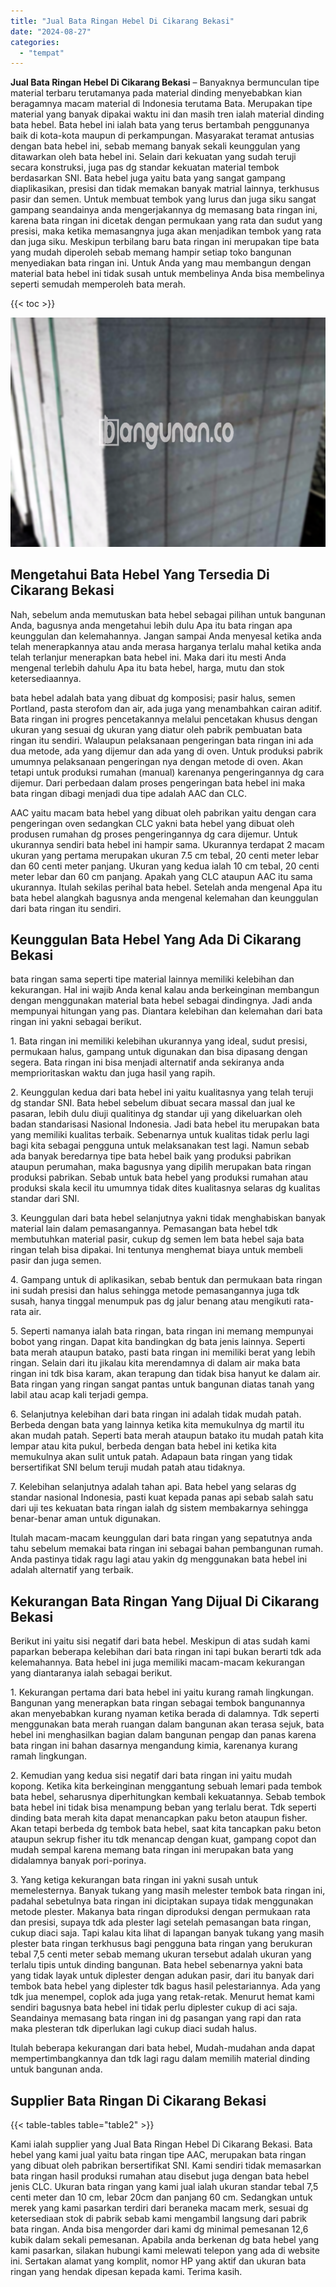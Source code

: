 ```yaml
---
title: "Jual Bata Ringan Hebel Di Cikarang Bekasi"
date: "2024-08-27"
categories: 
  - "tempat"
---
```


**Jual Bata Ringan Hebel Di Cikarang Bekasi** – Banyaknya bermunculan tipe material terbaru terutamanya pada material dinding menyebabkan kian beragamnya macam material di Indonesia terutama Bata. Merupakan tipe material yang banyak dipakai waktu ini dan masih tren ialah material dinding bata hebel. Bata hebel ini ialah bata yang terus bertambah penggunanya baik di kota-kota maupun di perkampungan. Masyarakat teramat antusias dengan bata hebel ini, sebab memang banyak sekali keunggulan yang ditawarkan oleh bata hebel ini. Selain dari kekuatan yang sudah teruji secara konstruksi, juga pas dg standar kekuatan material tembok berdasarkan SNI. Bata hebel juga yaitu bata yang sangat gampang diaplikasikan, presisi dan tidak memakan banyak matrial lainnya, terkhusus pasir dan semen. Untuk membuat tembok yang lurus dan juga siku sangat gampang seandainya anda mengerjakannya dg memasang bata ringan ini, karena bata ringan ini dicetak dengan permukaan yang rata dan sudut yang presisi, maka ketika memasangnya juga akan menjadikan tembok yang rata dan juga siku. Meskipun terbilang baru bata ringan ini merupakan tipe bata yang mudah diperoleh sebab memang hampir setiap toko bangunan menyediakan bata ringan ini. Untuk Anda yang mau membangun dengan material bata hebel ini tidak susah untuk membelinya Anda bisa membelinya seperti semudah memperoleh bata merah.

{{< toc >}}

![Jual Bata Ringan Hebel Di Cikarang Bekasi](/images/jual-hebel-murah-14.png)

## Mengetahui Bata Hebel Yang Tersedia Di Cikarang Bekasi

Nah, sebelum anda memutuskan bata hebel sebagai pilihan untuk bangunan Anda, bagusnya anda mengetahui lebih dulu Apa itu bata ringan apa keunggulan dan kelemahannya. Jangan sampai Anda menyesal ketika anda telah menerapkannya atau anda merasa harganya terlalu mahal ketika anda telah terlanjur menerapkan bata hebel ini. Maka dari itu mesti Anda mengenal terlebih dahulu Apa itu bata hebel, harga, mutu dan stok ketersediaannya.

bata hebel adalah bata yang dibuat dg komposisi; pasir halus, semen Portland, pasta sterofom dan air, ada juga yang menambahkan cairan aditif. Bata ringan ini progres pencetakannya melalui pencetakan khusus dengan ukuran yang sesuai dg ukuran yang diatur oleh pabrik pembuatan bata ringan itu sendiri. Walaupun pelaksanaan pengeringan bata ringan ini ada dua metode, ada yang dijemur dan ada yang di oven. Untuk produksi pabrik umumnya pelaksanaan pengeringan nya dengan metode di oven. Akan tetapi untuk produksi rumahan (manual) karenanya pengeringannya dg cara dijemur. Dari perbedaan dalam proses pengeringan bata hebel ini maka bata ringan dibagi menjadi dua tipe adalah AAC dan CLC.

AAC yaitu macam bata hebel yang dibuat oleh pabrikan yaitu dengan cara pengeringan oven sedangkan CLC yakni bata hebel yang dibuat oleh produsen rumahan dg proses pengeringannya dg cara dijemur. Untuk ukurannya sendiri bata hebel ini hampir sama. Ukurannya terdapat 2 macam ukuran yang pertama merupakan ukuran 7.5 cm tebal, 20 centi meter lebar dan 60 centi meter panjang. Ukuran yang kedua ialah 10 cm tebal, 20 centi meter lebar dan 60 cm panjang. Apakah yang CLC ataupun AAC itu sama ukurannya. Itulah sekilas perihal bata hebel. Setelah anda mengenal Apa itu bata hebel alangkah bagusnya anda mengenal kelemahan dan keunggulan dari bata ringan itu sendiri.

## Keunggulan Bata Hebel Yang Ada Di Cikarang Bekasi

bata ringan sama seperti tipe material lainnya memiliki kelebihan dan kekurangan. Hal ini wajib Anda kenal kalau anda berkeinginan membangun dengan menggunakan material bata hebel sebagai dindingnya. Jadi anda mempunyai hitungan yang pas. Diantara kelebihan dan kelemahan dari bata ringan ini yakni sebagai berikut.

1\. Bata ringan ini memiliki kelebihan ukurannya yang ideal, sudut presisi, permukaan halus, gampang untuk digunakan dan bisa dipasang dengan segera. Bata ringan ini bisa menjadi alternatif anda sekiranya anda memprioritaskan waktu dan juga hasil yang rapih.

2\. Keunggulan kedua dari bata hebel ini yaitu kualitasnya yang telah teruji dg standar SNI. Bata hebel sebelum dibuat secara massal dan jual ke pasaran, lebih dulu diuji qualitinya dg standar uji yang dikeluarkan oleh badan standarisasi Nasional Indonesia. Jadi bata hebel itu merupakan bata yang memiliki kualitas terbaik. Sebenarnya untuk kualitas tidak perlu lagi bagi kita sebagai pengguna untuk melaksanakan test lagi. Namun sebab ada banyak beredarnya tipe bata hebel baik yang produksi pabrikan ataupun perumahan, maka bagusnya yang dipilih merupakan bata ringan produksi pabrikan. Sebab untuk bata hebel yang produksi rumahan atau produksi skala kecil itu umumnya tidak dites kualitasnya selaras dg kualitas standar dari SNI.

3\. Keunggulan dari bata hebel selanjutnya yakni tidak menghabiskan banyak material lain dalam pemasangannya. Pemasangan bata hebel tdk membutuhkan material pasir, cukup dg semen lem bata hebel saja bata ringan telah bisa dipakai. Ini tentunya menghemat biaya untuk membeli pasir dan juga semen.

4\. Gampang untuk di aplikasikan, sebab bentuk dan permukaan bata ringan ini sudah presisi dan halus sehingga metode pemasangannya juga tdk susah, hanya tinggal menumpuk pas dg jalur benang atau mengikuti rata-rata air.

5\. Seperti namanya ialah bata ringan, bata ringan ini memang mempunyai bobot yang ringan. Dapat kita bandingkan dg bata jenis lainnya. Seperti bata merah ataupun batako, pasti bata ringan ini memiliki berat yang lebih ringan. Selain dari itu jikalau kita merendamnya di dalam air maka bata ringan ini tdk bisa karam, akan terapung dan tidak bisa hanyut ke dalam air. Bata ringan yang ringan sangat pantas untuk bangunan diatas tanah yang labil atau acap kali terjadi gempa.

6\. Selanjutnya kelebihan dari bata ringan ini adalah tidak mudah patah. Berbeda dengan bata yang lainnya ketika kita memukulnya dg martil itu akan mudah patah. Seperti bata merah ataupun batako itu mudah patah kita lempar atau kita pukul, berbeda dengan bata hebel ini ketika kita memukulnya akan sulit untuk patah. Adapaun bata ringan yang tidak bersertifikat SNI belum teruji mudah patah atau tidaknya.

7\. Kelebihan selanjutnya adalah tahan api. Bata hebel yang selaras dg standar nasional Indonesia, pasti kuat kepada panas api sebab salah satu dari uji tes kekuatan bata ringan ialah dg sistem membakarnya sehingga benar-benar aman untuk digunakan.

Itulah macam-macam keunggulan dari bata ringan yang sepatutnya anda tahu sebelum memakai bata ringan ini sebagai bahan pembangunan rumah. Anda pastinya tidak ragu lagi atau yakin dg menggunakan bata hebel ini adalah alternatif yang terbaik.

## Kekurangan Bata Ringan Yang Dijual Di Cikarang Bekasi

Berikut ini yaitu sisi negatif dari bata hebel. Meskipun di atas sudah kami paparkan beberapa kelebihan dari bata ringan ini tapi bukan berarti tdk ada kelemahannya. Bata hebel ini juga memiliki macam-macam kekurangan yang diantaranya ialah sebagai berikut.

1\. Kekurangan pertama dari bata hebel ini yaitu kurang ramah lingkungan. Bangunan yang menerapkan bata ringan sebagai tembok bangunannya akan menyebabkan kurang nyaman ketika berada di dalamnya. Tdk seperti menggunakan bata merah ruangan dalam bangunan akan terasa sejuk, bata hebel ini menghasilkan bagian dalam bangunan pengap dan panas karena bata ringan ini bahan dasarnya mengandung kimia, karenanya kurang ramah lingkungan.

2\. Kemudian yang kedua sisi negatif dari bata ringan ini yaitu mudah kopong. Ketika kita berkeinginan menggantung sebuah lemari pada tembok bata hebel, seharusnya diperhitungkan kembali kekuatannya. Sebab tembok bata hebel ini tidak bisa menampung beban yang terlalu berat. Tdk seperti dinding bata merah kita dapat menancapkan paku beton ataupun fisher. Akan tetapi berbeda dg tembok bata hebel, saat kita tancapkan paku beton ataupun sekrup fisher itu tdk menancap dengan kuat, gampang copot dan mudah sempal karena memang bata ringan ini merupakan bata yang didalamnya banyak pori-porinya.

3\. Yang ketiga kekurangan bata ringan ini yakni susah untuk memelesternya. Banyak tukang yang masih melester tembok bata ringan ini, padahal sebetulnya bata ringan ini diciptakan supaya tidak menggunakan metode plester. Makanya bata ringan diproduksi dengan permukaan rata dan presisi, supaya tdk ada plester lagi setelah pemasangan bata ringan, cukup diaci saja. Tapi kalau kita lihat di lapangan banyak tukang yang masih plester bata ringan terkhusus bagi pengguna bata ringan yang berukuran tebal 7,5 centi meter sebab memang ukuran tersebut adalah ukuran yang terlalu tipis untuk dinding bangunan. Bata hebel sebenarnya yakni bata yang tidak layak untuk diplester dengan adukan pasir, dari itu banyak dari tembok bata hebel yang diplester tdk bagus hasil pelestariannya. Ada yang tdk jua menempel, coplok ada juga yang retak-retak. Menurut hemat kami sendiri bagusnya bata hebel ini tidak perlu diplester cukup di aci saja. Seandainya memasang bata ringan ini dg pasangan yang rapi dan rata maka plesteran tdk diperlukan lagi cukup diaci sudah halus.

Itulah beberapa kekurangan dari bata hebel, Mudah-mudahan anda dapat mempertimbangkannya dan tdk lagi ragu dalam memilih material dinding untuk bangunan anda.

## Supplier Bata Ringan Di Cikarang Bekasi

{{< table-tables table="table2" >}}

Kami ialah supplier yang Jual Bata Ringan Hebel Di Cikarang Bekasi. Bata hebel yang kami jual yaitu bata ringan tipe AAC, merupakan bata ringan yang dibuat oleh pabrikan bersertifikat SNI. Kami sendiri tidak memasarkan bata ringan hasil produksi rumahan atau disebut juga dengan bata hebel jenis CLC. Ukuran bata ringan yang kami jual ialah ukuran standar tebal 7,5 centi meter dan 10 cm, lebar 20cm dan panjang 60 cm. Sedangkan untuk merek yang kami pasarkan terdiri dari beraneka macam merk, sesuai dg ketersediaan stok di pabrik sebab kami mengambil langsung dari pabrik bata ringan. Anda bisa mengorder dari kami dg minimal pemesanan 12,6 kubik dalam sekali pemesanan. Apabila anda berkenan dg bata hebel yang kami pasarkan, silakan hubungi kami melewati telepon yang ada di website ini. Sertakan alamat yang komplit, nomor HP yang aktif dan ukuran bata ringan yang hendak dipesan kepada kami. Terima kasih.
